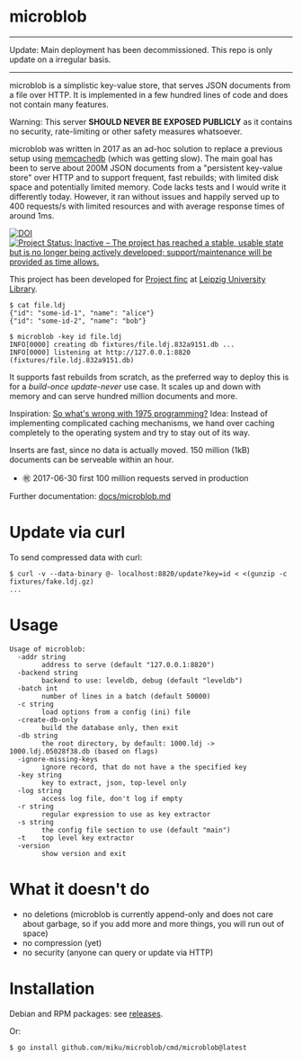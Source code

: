 # microblob

----

Update: Main deployment has been decommissioned. This repo is only update on a irregular basis.

----

microblob is a simplistic key-value store, that serves JSON documents from a
file over HTTP. It is implemented in a few hundred lines of code and does not
contain many features.

Warning: This server **SHOULD NEVER BE EXPOSED PUBLICLY** as it contains no
security, rate-limiting or other safety measures whatsoever.

microblob was written in 2017 as an ad-hoc solution to replace a previous setup
using [memcachedb](https://en.wikipedia.org/wiki/MemcacheDB) (which was getting
slow). The main goal has been to serve about 200M JSON documents from a
"persistent key-value store" over HTTP and to support frequent, fast rebuilds;
with limited disk space and potentially limited memory. Code lacks tests and I
would write it differently today. However, it ran without issues and happily
served up to 400 requests/s with limited resources and with average response
times of around 1ms.

[![DOI](https://zenodo.org/badge/82800367.svg)](https://zenodo.org/badge/latestdoi/82800367) [![Project Status: Inactive – The project has reached a stable, usable state but is no longer being actively developed; support/maintenance will be provided as time allows.](https://www.repostatus.org/badges/latest/inactive.svg)](https://www.repostatus.org/#inactive)

This project has been developed for [Project finc](https://finc.info) at [Leipzig University Library](https://ub.uni-leipzig.de).

```shell
$ cat file.ldj
{"id": "some-id-1", "name": "alice"}
{"id": "some-id-2", "name": "bob"}

$ microblob -key id file.ldj
INFO[0000] creating db fixtures/file.ldj.832a9151.db ...
INFO[0000] listening at http://127.0.0.1:8820 (fixtures/file.ldj.832a9151.db)
```

It supports fast rebuilds from scratch, as the preferred way to deploy this is
for a *build-once* *update-never* use case. It scales up and down with memory
and can serve hundred million documents and more.

Inspiration: [So what's wrong with 1975
programming?](http://varnish-cache.org/docs/trunk/phk/notes.html#so-what-s-wrong-with-1975-programming)
Idea: Instead of implementing complicated caching mechanisms, we hand over
caching completely to the operating system and try to stay out of its way.

Inserts are fast, since no data is actually moved. 150 million (1kB) documents
can be serveable within an hour.

* ㊗️ 2017-06-30 first 100 million requests served in production

Further documentation: [docs/microblob.md](docs/microblob.md)

# Update via curl

To send compressed data with curl:

```shell
$ curl -v --data-binary @- localhost:8820/update?key=id < <(gunzip -c fixtures/fake.ldj.gz)
...
```

# Usage

```shell
Usage of microblob:
  -addr string
        address to serve (default "127.0.0.1:8820")
  -backend string
        backend to use: leveldb, debug (default "leveldb")
  -batch int
        number of lines in a batch (default 50000)
  -c string
        load options from a config (ini) file
  -create-db-only
        build the database only, then exit
  -db string
        the root directory, by default: 1000.ldj -> 1000.ldj.05028f38.db (based on flags)
  -ignore-missing-keys
        ignore record, that do not have a the specified key
  -key string
        key to extract, json, top-level only
  -log string
        access log file, don't log if empty
  -r string
        regular expression to use as key extractor
  -s string
        the config file section to use (default "main")
  -t    top level key extractor
  -version
        show version and exit
```

# What it doesn't do

* no deletions (microblob is currently append-only and does not care about
  garbage, so if you add more and more things, you will run out of space)
* no compression (yet)
* no security (anyone can query or update via HTTP)

# Installation

Debian and RPM packages: see [releases](https://github.com/miku/microblob/releases).

Or:

```shell
$ go install github.com/miku/microblob/cmd/microblob@latest
```
